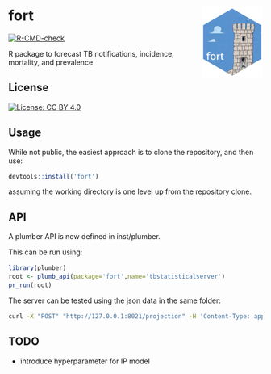# fort <img src="man/figures/logo.png" align="right" height="139" />


<!-- badges: start -->
  [![R-CMD-check](https://github.com/petedodd/fort/actions/workflows/R-CMD-check.yaml/badge.svg)](https://github.com/petedodd/fort/actions/workflows/R-CMD-check.yaml)
<!-- badges: end -->


R package to forecast TB notifications, incidence, mortality, and prevalence


## License

[![License: CC BY 4.0](https://img.shields.io/badge/License-CC_BY_4.0-lightgrey.svg)](https://creativecommons.org/licenses/by/4.0/)



## Usage

While not public, the easiest approach is to clone the repository, and then use:

```R
devtools::install('fort')
```


assuming the working directory is one level up from the repository clone.

## API

A plumber API is now defined in inst/plumber.

This can be run using:

```R
library(plumber)
root <- plumb_api(package='fort',name='tbstatisticalserver')
pr_run(root)
```

The server can be tested using the json data in the same folder:

```bash
curl -X "POST" "http://127.0.0.1:8021/projection" -H 'Content-Type: application/json' -d @projection.json
```


## TODO

- introduce hyperparameter for IP model
